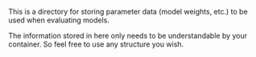 This is a directory for storing parameter data (model weights, etc.) to be used when evaluating models.

The information stored in here only needs to be understandable by your container. So feel free to use any structure you wish.
